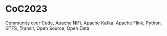 # CoC2023
Community over Code, Apache NiFi, Apache Kafka, Apache Flink, Python, GTFS, Transit, Open Source, Open Data
